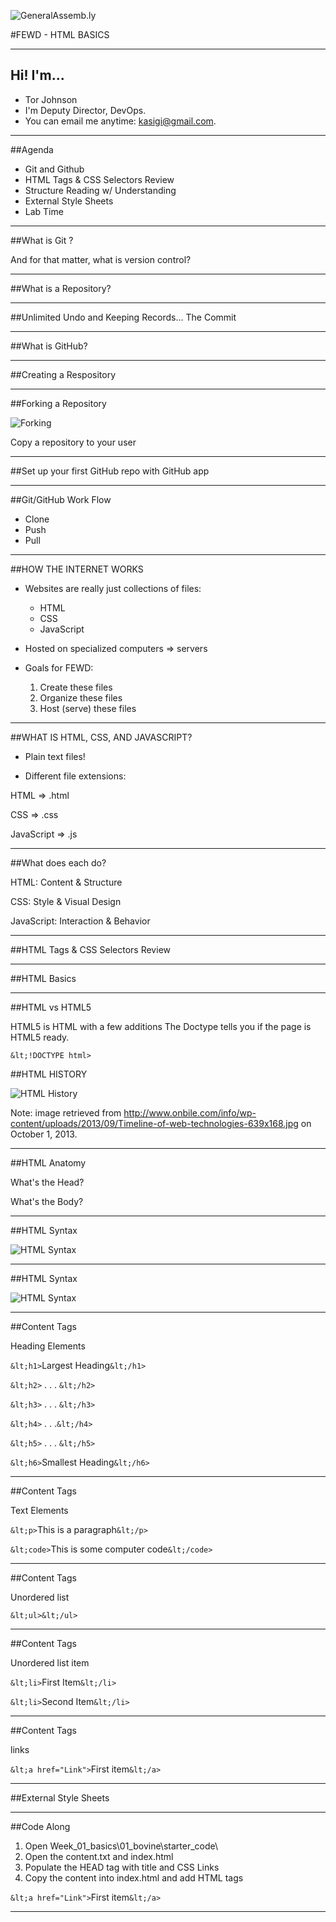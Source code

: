 ![GeneralAssemb.ly](../../img/icons/FEWD_Logo.png)

#FEWD - HTML BASICS

---

## Hi! I'm...


* Tor Johnson
* I'm Deputy Director, DevOps.
* You can email me anytime: [kasigi@gmail.com](mailto:kasigi@gmail.com).


---

##Agenda

* Git and Github
*	HTML Tags & CSS Selectors Review
*	Structure Reading w/ Understanding
*	External Style Sheets
*	Lab Time

---

##What is Git ?

And for that matter, what is version control?

---

##What is a Repository?

---

##Unlimited Undo and Keeping Records... The Commit

---

##What is GitHub?

---

##Creating a Respository

---

##Forking a Repository

![Forking](../../img/2000px-AB-Vzw.png)

Copy a repository to your user

---

##Set up your first GitHub repo with GitHub app

---

##Git/GitHub Work Flow

* Clone
* Push
* Pull

---

##HOW THE INTERNET WORKS
* Websites are really just collections of files:
	- HTML
	- CSS
	- JavaScript

* Hosted on specialized computers ⇒ servers

* Goals for FEWD:

	1. Create these files
	2. Organize these files
	3. Host (serve) these files

---

##WHAT IS HTML, CSS, AND JAVASCRIPT?
* Plain text files!

* Different file extensions:

HTML => .html

CSS => .css

JavaScript => .js

---

##What does each do?


HTML: Content & Structure


CSS: Style & Visual Design


JavaScript: Interaction & Behavior

---


##HTML Tags & CSS Selectors Review

---

##HTML Basics

---

##HTML vs HTML5

HTML5 is HTML with a few additions
The Doctype tells you if the page is HTML5 ready.


```&lt;!DOCTYPE html>```


##HTML HISTORY

![HTML History](../../img/unit_1/Timeline_of_web_technologies.jpg)

Note:
image retrieved from http://www.onbile.com/info/wp-content/uploads/2013/09/Timeline-of-web-technologies-639x168.jpg on October 1, 2013.

---

##HTML Anatomy

What's the Head?

What's the Body?

---

##HTML Syntax

![HTML Syntax](../../img/unit_1/tags.png)

---

##HTML Syntax

![HTML Syntax](../../img/unit_1/tags_attributes.png)

---

##Content Tags

Heading Elements

```&lt;h1>```Largest Heading```&lt;/h1>```

```&lt;h2>``` . . . ```&lt;/h2>```

```&lt;h3>``` . . . ```&lt;/h3>```

```&lt;h4>``` . . .```&lt;/h4>```

```&lt;h5>``` . . . ```&lt;/h5>```

```&lt;h6>```Smallest Heading```&lt;/h6>```

---

##Content Tags

Text Elements

```&lt;p>```This is a paragraph```&lt;/p>```

```&lt;code>```This is some computer code```&lt;/code>```

---

##Content Tags

Unordered list 

```&lt;ul>&lt;/ul>```

---

##Content Tags

Unordered list item 

```&lt;li>```First Item```&lt;/li>```

```&lt;li>```Second Item```&lt;/li>```


---

##Content Tags

links 

```&lt;a href="Link">```First item```&lt;/a>```


---


##External Style Sheets

---

##Code Along

1. Open Week_01_basics\01_bovine\starter_code\
2. Open the content.txt and index.html
3. Populate the HEAD tag with title and CSS Links
4. Copy the content into index.html and add HTML tags

```&lt;a href="Link">```First item```&lt;/a>```


---